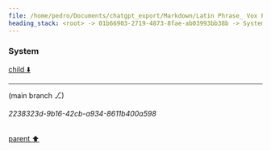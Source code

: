 ```yaml
---
file: /home/pedro/Documents/chatgpt_export/Markdown/Latin Phrase_ Vox Populi.md
heading_stack: <root> -> 01b66903-2719-4873-8fae-ab03993bb38b -> System
---
```

### System

[child ⬇️](#2238323d-9b16-42cb-a934-8611b400a598)

---

(main branch ⎇)
###### 2238323d-9b16-42cb-a934-8611b400a598
[parent ⬆️](#01b66903-2719-4873-8fae-ab03993bb38b)

